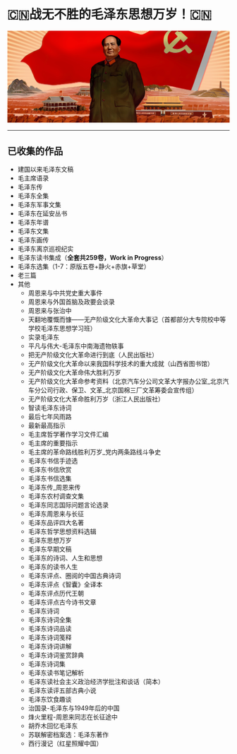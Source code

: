 # 🇨🇳战无不胜的毛泽东思想万岁！🇨🇳

![大海航行靠舵手](./images/大海航行靠舵手.jpg)

---

## 已收集的作品

- 建国以来毛泽东文稿
- 毛主席语录
- 毛泽东传
- 毛泽东全集
- 毛泽东军事文集
- 毛泽东在延安丛书
- 毛泽东年谱
- 毛泽东文集
- 毛泽东画传
- 毛泽东离京巡视纪实
- 毛泽东读书集成（**全套共259卷，Work in Progress**）
- 毛泽东选集（1-7：原版五卷+静火+赤旗+草堂）
- 老三篇
- 其他
  - 周恩来与中共党史重大事件
  - 周恩来与外国首脑及政要会谈录
  - 周恩来与张治中
  - 天翻地覆慨而慷——无产阶级文化大革命大事记（首都部分大专院校中等学校毛泽东思想学习班）
  - 实录毛泽东
  - 平凡与伟大-毛泽东中南海遗物轶事
  - 把无产阶级文化大革命进行到底（人民出版社）
  - 无产阶级文化大革命以来我国科学技术的重大成就（山西省图书馆）
  - 无产阶级文化大革命伟大胜利万岁
  - 无产阶级文化大革命参考资料（北京汽车分公司文革大字报办公室_北京汽车分公司行政、保卫、文革_北京国棉三厂文革筹委会宣传组）
  - 无产阶级文化大革命胜利万岁（浙江人民出版社）
  - 智读毛泽东诗词
  - 最后七年风雨路
  - 最新最高指示
  - 毛主席哲学著作学习文件汇编
  - 毛主席的重要指示
  - 毛主席的革命路线胜利万岁_党内两条路线斗争史
  - 毛泽东书信手迹选
  - 毛泽东书信欣赏
  - 毛泽东书信选集
  - 毛泽东传_周恩来传
  - 毛泽东农村调查文集
  - 毛泽东同志国际问题言论选录
  - 毛泽东周恩来与长征
  - 毛泽东品评四大名著
  - 毛泽东哲学思想资料选辑
  - 毛泽东思想万岁
  - 毛泽东早期文稿
  - 毛泽东的诗词、人生和思想
  - 毛泽东的读书人生
  - 毛泽东评点、圈阅的中国古典诗词
  - 毛泽东评点《智囊》全译本
  - 毛泽东评点历代王朝
  - 毛泽东评点古今诗书文章
  - 毛泽东诗词
  - 毛泽东诗词全集
  - 毛泽东诗词品读
  - 毛泽东诗词笺释
  - 毛泽东诗词讲解
  - 毛泽东诗词鉴赏辞典
  - 毛泽东诗词集
  - 毛泽东读书笔记解析
  - 毛泽东读社会主义政治经济学批注和谈话（简本）
  - 毛泽东读评五部古典小说
  - 毛泽东饮食趣谈
  - 治国录-毛泽东与1949年后的中国
  - 烽火里程-周恩来同志在长征途中
  - 胡乔木回忆毛泽东
  - 苏联解密档案选：毛泽东著作
  - 西行漫记（红星照耀中国）
